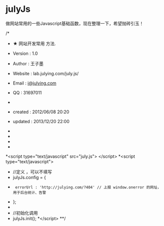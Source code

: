 julyJs
======

做网站常用的一些Javascript基础函数，现在整理一下，希望抛砖引玉！


/*
 * ★ 网站开发常用 方法.
 * Version  : 1.0
 * Author   : 王子墨
 * Website  : lab.julying.com/july.js/
 * Email    : i@julying.com
 * QQ       : 31697011
 *
 * created  : 2012/06/08 20:20
 * updated  : 2013/12/20 22:00
 *
 *
 
 *
 *
 *&lt;script type="text/javascript" src="july.js"&gt; &lt;/script&gt;
 *&lt;script type="text/javascript"&gt;
 *	//定义 ，可以不填写
 *	julyJs.config = {
 *		errorUrl : 'http://julying.com/?404' // 上报 window.onerror 的网址，用于后台统计、告警
 *	};
 *
 *	//初始化调用
 *	julyJs.init();
 *&lt;/script&gt;
**/

 
 
